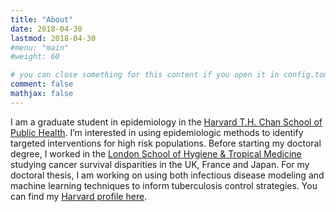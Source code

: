 ```yaml
---
title: "About"
date: 2018-04-30
lastmod: 2018-04-30
#menu: "main"
#weight: 60

# you can close something for this content if you open it in config.toml.
comment: false
mathjax: false
---
```


I am a graduate student in epidemiology in the [Harvard T.H. Chan School of Public Health](https://www.hsph.harvard.edu/). I’m interested in using epidemiologic methods to identify targeted interventions for high risk populations. Before starting my doctoral degree, I worked in the [London School of Hygiene & Tropical Medicine](https://www.lshtm.ac.uk/) studying cancer survival disparities in the UK, France and Japan. For my doctoral thesis, I am working on using both infectious disease modeling and machine learning techniques to inform tuberculosis control strategies. You can find my [Harvard profile here](https://scholar.harvard.edu/rli/home). 